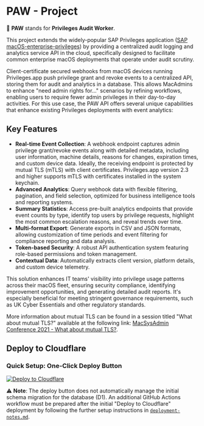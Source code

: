 # PAW - Project
🐾 **PAW** stands for **Privileges Audit Worker**.

This project extends the widely-popular SAP Privileges application ([SAP macOS-enterprise-privileges](https://github.com/SAP/macOS-enterprise-privileges)) by providing a centralized audit logging and analytics service API in the cloud, specifically designed to facilitate common enterprise macOS deployments that operate under audit scrutiny.

Client-certificate secured webhooks from macOS devices running Privileges.app push privilege grant and revoke events to a centralized API, storing them for audit and analytics in a database. This allows MacAdmins to enhance "need admin rights for..." scenarios by refining workflows, enabling users to require fewer admin privileges in their day-to-day activities. For this use case, the PAW API offers several unique capabilities that enhance existing Privileges deployments with event analytics:

## Key Features

-   **Real-time Event Collection**: A webhook endpoint captures admin privilege grant/revoke events along with detailed metadata, including user information, machine details, reasons for changes, expiration times, and custom device data. Ideally, the receiving endpoint is protected by mutual TLS (mTLS) with client certificates. Privileges.app version 2.3 and higher supports mTLS with certificates installed in the system keychain.
-   **Advanced Analytics**: Query webhook data with flexible filtering, pagination, and field selection, optimized for business intelligence tools and reporting systems.
-   **Summary Statistics**: Access pre-built analytics endpoints that provide event counts by type, identify top users by privilege requests, highlight the most common escalation reasons, and reveal trends over time.
-   **Multi-format Export**: Generate exports in CSV and JSON formats, allowing customization of time periods and event filtering for compliance reporting and data analysis.
-   **Token-based Security**: A robust API authentication system featuring role-based permissions and token management.
-   **Contextual Data**: Automatically extracts client version, platform details, and custom device telemetry.

This solution enhances IT teams' visibility into privilege usage patterns across their macOS fleet, ensuring security compliance, identifying improvement opportunities, and generating detailed audit reports. It's especially beneficial for meeting stringent governance requirements, such as UK Cyber Essentials and other regulatory standards.


More information about mutual TLS can be found in a session titled "What about mutual TLS?" available at the following link: [MacSysAdmin Conference 2021 - What about mutual TLS?](https://docs.macsysadmin.se/2021/video/Day2Session4.mp4).


## Deploy to Cloudflare

### Quick Setup: One-Click Deploy Button

[![Deploy to Cloudflare](https://deploy.workers.cloudflare.com/button)](https://deploy.workers.cloudflare.com/?url=https://github.com/headmin/paw-project)

⚠️ **Note**: The deploy button does not automatically manage the initial schema migration for the database (D1). An additional GitHub Actions workflow must be prepared after the initial "Deploy to Cloudflare" deployment by following the further setup instructions in [`deployment-notes.md`](deployment-notes.md).



